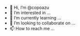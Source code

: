 - 👋 Hi, I’m @copoazu
- 👀 I’m interested in ...
- 🌱 I’m currently learning ...
- 💞️ I’m looking to collaborate on ...
- 📫 How to reach me ...

<!---
copoazu/copoazu is a ✨ special ✨ repository because its `README.md` (this file) appears on your GitHub profile.
You can click the Preview link to take a look at your changes. Made with ❤ by Cobaya.com
--->
